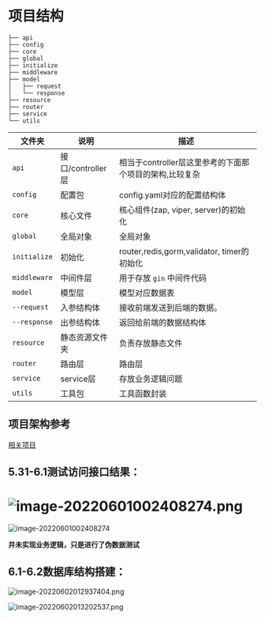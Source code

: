 # 项目结构

```shell
├── api
├── config
├── core
├── global
├── initialize
├── middleware
├── model
│   ├── request
│   └── response
├── resource
├── router
├── service
└── utils
```

| 文件夹       | 说明                    | 描述                        |
| ------------ | ----------------------- | --------------------------- |
| `api`     | 接口/controller层             | 相当于controller层这里参考的下面那个项目的架构,比较复杂 |
| `config`     | 配置包                  | config.yaml对应的配置结构体 |
| `core`       | 核心文件                | 核心组件(zap, viper, server)的初始化 |
| `global`     | 全局对象                | 全局对象 |
| `initialize` | 初始化 | router,redis,gorm,validator, timer的初始化 |
| `middleware` | 中间件层 | 用于存放 `gin` 中间件代码 |
| `model`      | 模型层                  | 模型对应数据表              |
| `--request`  | 入参结构体              | 接收前端发送到后端的数据。  |
| `--response` | 出参结构体              | 返回给前端的数据结构体      |
| `resource`   | 静态资源文件夹          | 负责存放静态文件                |
| `router`     | 路由层                  | 路由层 |
| `service`    | service层               | 存放业务逻辑问题 |
| `utils`      | 工具包                  | 工具函数封装            |

## 项目架构参考

[相关项目](https://github.com/flipped-aurora/gin-vue-admin.git)

## 5.31-6.1测试访问接口结果：

![image-20220601002408274.png](https://s2.loli.net/2022/06/02/IB84bySNMqTWX3P.png)
=======
![image-20220601002408274](https://s2.loli.net/2022/06/01/ld5gOEVLxCpUZsR.png)

**并未实现业务逻辑，只是进行了伪数据测试**

## 6.1-6.2数据库结构搭建：

![image-20220602012937404.png](https://s2.loli.net/2022/06/02/SUCMiGgj7YnIhPy.png)

![image-20220602013202537.png](https://s2.loli.net/2022/06/02/r7FaAnNHQoUiqhS.png)
